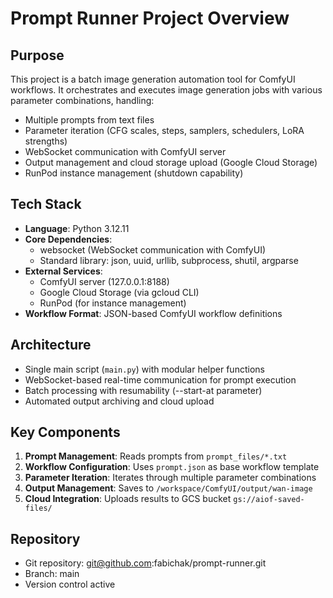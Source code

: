 # Prompt Runner Project Overview

## Purpose
This project is a batch image generation automation tool for ComfyUI workflows. It orchestrates and executes image generation jobs with various parameter combinations, handling:
- Multiple prompts from text files
- Parameter iteration (CFG scales, steps, samplers, schedulers, LoRA strengths)
- WebSocket communication with ComfyUI server
- Output management and cloud storage upload (Google Cloud Storage)
- RunPod instance management (shutdown capability)

## Tech Stack
- **Language**: Python 3.12.11
- **Core Dependencies**: 
  - websocket (WebSocket communication with ComfyUI)
  - Standard library: json, uuid, urllib, subprocess, shutil, argparse
- **External Services**:
  - ComfyUI server (127.0.0.1:8188)
  - Google Cloud Storage (via gcloud CLI)
  - RunPod (for instance management)
- **Workflow Format**: JSON-based ComfyUI workflow definitions

## Architecture
- Single main script (`main.py`) with modular helper functions
- WebSocket-based real-time communication for prompt execution
- Batch processing with resumability (--start-at parameter)
- Automated output archiving and cloud upload

## Key Components
1. **Prompt Management**: Reads prompts from `prompt_files/*.txt`
2. **Workflow Configuration**: Uses `prompt.json` as base workflow template
3. **Parameter Iteration**: Iterates through multiple parameter combinations
4. **Output Management**: Saves to `/workspace/ComfyUI/output/wan-image`
5. **Cloud Integration**: Uploads results to GCS bucket `gs://aiof-saved-files/`

## Repository
- Git repository: git@github.com:fabichak/prompt-runner.git
- Branch: main
- Version control active